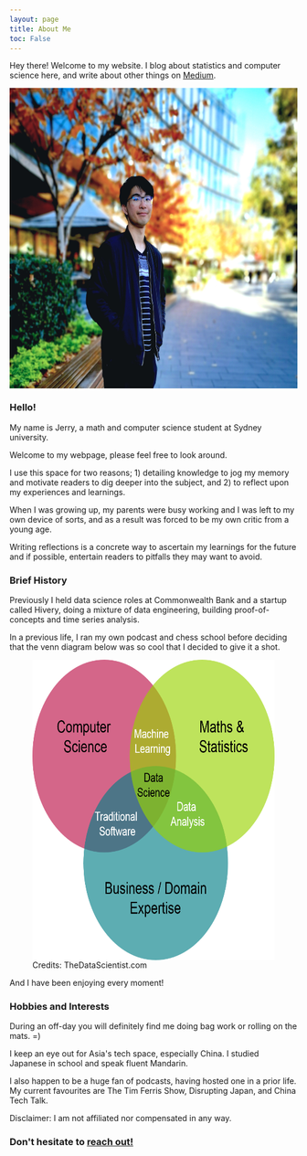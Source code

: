 ```yaml
---
layout: page
title: About Me
toc: False
---
```


<p class="message">
  Hey there! Welcome to my website. I blog about statistics and computer science here, and write about other things on <a href="https://medium.com/@jerry_ye_xu">Medium</a>.
</p>

<!-- <p align="center">
	<img src="/public/dp.jpg" width="250" height="250" alt="Profile Picture" align="center" style="position:relative;display:block;border-radius:90%;border-style:solid;border-color:black;border-width: 2.5px;">
</p> -->

<p align="center">
	<img src="/public/about_page_dp_crop2.jpg" width="607" height="526" alt="Profile Picture" align="center" style="position:relative;display:block;">
</p>

### Hello!

My name is Jerry, a math and computer science student at Sydney university.

Welcome to my webpage, please feel free to look around.

I use this space for two reasons; 1) detailing knowledge to jog my memory and motivate readers to dig deeper into the subject, and 2) to reflect upon my experiences and learnings.

When I was growing up, my parents were busy working and I was left to my own device of sorts, and as a result was forced to be my own critic from a young age.

Writing reflections is a concrete way to ascertain my learnings for the future and if possible, entertain readers to pitfalls they may want to avoid.

### Brief History

Previously I held data science roles at Commonwealth Bank and a startup called Hivery, doing a mixture of data engineering, building proof-of-concepts and time series analysis.

In a previous life, I ran my own podcast and chess school before deciding that the venn diagram below was so cool that I decided to give it a shot.

<p align="center">
    <figure>
  <img src="/public/data_science_venn_diagram.png" width="607" height="526" alt="Profile Picture" align="center" style="position:relative;display:block;">
  <figcaption>Credits: TheDataScientist.com</figcaption>
    </figure>
</p>

And I have been enjoying every moment!

### Hobbies and Interests

During an off-day you will definitely find me doing bag work or rolling on the mats. =)

I keep an eye out for Asia's tech space, especially China. I studied Japanese in school and speak fluent Mandarin.

I also happen to be a huge fan of podcasts, having hosted one in a prior life. My current favourites are The Tim Ferris Show, Disrupting Japan, and China Tech Talk.

Disclaimer: I am not affiliated nor compensated in any way.

<h3 class="no_toc">Don't hesitate to <a href="mailto:jerryxu2500@gmail.com">reach out!</a></h3>
